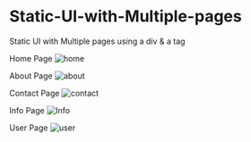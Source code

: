 # Static-UI-with-Multiple-pages
Static UI with Multiple pages using a div &amp; a tag

Home Page
![home](https://user-images.githubusercontent.com/92413748/141255856-6ada46f7-bb58-4b6c-b509-56256a8e4b0f.PNG)

About Page
![about](https://user-images.githubusercontent.com/92413748/141255916-178b64f7-9dcf-4f45-b58c-de9959b50ac7.PNG)

Contact Page
![contact](https://user-images.githubusercontent.com/92413748/141255920-0fdcfb08-2091-41c0-8697-0337cc4b9635.PNG)

Info Page
![Info](https://user-images.githubusercontent.com/92413748/141255909-3b7d9a36-3c47-4c9b-be21-4bae6c2a6e93.PNG)

User Page
![user](https://user-images.githubusercontent.com/92413748/141255915-d02c8463-270c-4e73-9581-9f087f006a69.PNG)
